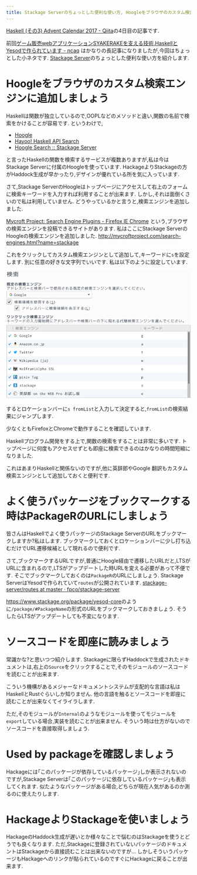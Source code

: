 ```yaml
---
title: Stackage Serverのちょっとした便利な使い方, Hoogleをブラウザのカスタム検索エンジンに追加しましょう, よく使うパッケージをブックマークする時はPackageRのURLにしましょう
---
```


[Haskell (その3) Advent Calendar 2017 - Qiita](https://qiita.com/advent-calendar/2017/haskell3)の4日目の記事です.

前回[ゲーム販売webアプリケーションSYAKERAKEを支える技術,HaskellとYesodで作られています - ncaq](https://www.ncaq.net/2017/12/03/00/00/00/)
はかなりの長記事になりましたが,今回はちょっとした小ネタです.
[Stackage Server](https://www.stackage.org/)のちょっとした便利な使い方を紹介します.

# Hoogleをブラウザのカスタム検索エンジンに追加しましょう

Haskellは関数が独立しているので,OOPLなどのメソッドと違い,関数の名前で検索をかけることが容易です.
というわけで,

* [Hoogle](https://www.haskell.org/hoogle/)
* [Hayoo! Haskell API Search](https://hayoo.fh-wedel.de/)
* [Hoogle Search :: Stackage Server](https://www.stackage.org/lts-9.14/hoogle)

と言ったHaskellの関数を検索するサービスが複数ありますが,私は今はStackage Serverに付属のHoogleを使っています.
HackageよりStackageの方がHaddock生成が早かったり,デザインが優れている所を気に入っています.

さて,Stackage ServerのHoogleはトップページにアクセスして右上のフォームに検索キーワードを入力すれば利用することが出来ます.
しかし,それは面倒くさいので私は利用していません.
どうやっているかと言うと,検索エンジンを追加しました.

[Mycroft Project: Search Engine Plugins - Firefox IE Chrome](http://mycroftproject.com/)
という,ブラウザの検索エンジンを投稿できるサイトがあります.
私はここにStackage ServerのHoogleの検索エンジンを追加しました.
<http://mycroftproject.com/search-engines.html?name=stackage>

これをクリックしてカスタム検索エンジンとして追加して,キーワードに`s`を設定します.
別に任意の好きな文字列でいいです.
私は以下のように設定しています.

![Firefox 設定 検索](/asset/screenshot-2017-12-03-17-31-07.png)

するとロケーションバーに`s fromList`と入力して決定すると,`fromList`の検索結果にジャンプします.

少なくともFirefoxとChromeで動作することを確認しています.

Haskellプログラム開発をする上で,関数の検索をすることは非常に多いです.
トップページに何度もアクセスせずとも即座に検索できるのはかなりの時間短縮になりました.

これはあまりHaskellと関係ないのですが,他に英辞郎やGoogle 翻訳もカスタム検索エンジンとして追加しておくと便利です.

# よく使うパッケージをブックマークする時はPackageRのURLにしましょう

皆さんはHaskellでよく使うパッケージのStackage ServerのURLをブックマークしますか?私はします.
ブックマークしておくとロケーションバーに少し打ち込むだけでURL遷移候補として現れるので便利です.

さて,ブックマークするURLですが,普通にHoogle経由で遷移したURLだと,LTSがURLに含まれるので,LTSがアップデートした時URLを変える必要があって不便です.
そこでブックマークしておくのは`PackageR`のURLにしましょう.
Stackage ServerはYesodで作られていて`routes`が公開されています.
[stackage-server/routes at master · fpco/stackage-server](https://github.com/fpco/stackage-server/blob/master/config/routes)

<https://www.stackage.org/package/yesod-core>のように`/package/#PackageName`の形式のURLをブックマークしておきましょう.
そうしたらLTSがアップデートしても不変になります.

# ソースコードを即座に読みましょう

常識かな?と思いつつ紹介します.
Stackageに限らずHaddockで生成されたドキュメントは,右上の`Source`をクリックすることで,そのモジュールのソースコードを読むことが出来ます.

こういう機構があるメジャーなドキュメントシステムが支配的な言語は私はHaskellとRustぐらいしか知りません.
他の言語を触るとソースコードを即座に読むことが出来なくてイライラします.

ただ,そのモジュールが`Internal`のようなモジュールを使ってモジュールを`export`している場合,実装を読むことが出来ません.
そういう時は仕方がないのでソースコードを直接取得しましょう.

# Used by packageを確認しましょう

Hackageには｢このパッケージが依存しているパッケージ｣しか表示されないのですが,Stackage Serverは｢このパッケージに依存しているパッケージ｣も表示してくれます.
似たようなパッケージがある場合,どちらが現在人気があるのか測るのに使えたりします.

# HackageよりStackageを使いましょう

HackageのHaddock生成が遅いとか様々なことで悩むのはStackageを使うとどうでも良くなります.
ただ,Stackageに登録されていないパッケージのドキュメントはStackageから直接読むことは出来ないのですが…
しかしそういうパッケージもHackageへのリンクが貼られているのですぐにHackageに戻ることが出来ます.
